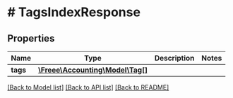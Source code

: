 # # TagsIndexResponse

## Properties

Name | Type | Description | Notes
------------ | ------------- | ------------- | -------------
**tags** | [**\Freee\Accounting\Model\Tag[]**](Tag.md) |  | 

[[Back to Model list]](../../README.md#documentation-for-models) [[Back to API list]](../../README.md#documentation-for-api-endpoints) [[Back to README]](../../README.md)


